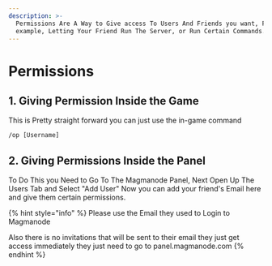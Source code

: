 ```yaml
---
description: >-
  Permissions Are A Way to Give access To Users And Friends you want, For
  example, Letting Your Friend Run The Server, or Run Certain Commands.
---
```


# Permissions



## 1. Giving Permission Inside the Game

This is Pretty straight forward you can just use the in-game command

```html
/op [Username]
```

## 2. Giving Permissions Inside the Panel

To Do This you Need to Go To The Magmanode Panel, Next Open Up The Users Tab and Select "Add User" Now you can add your friend's Email here and give them certain permissions.

{% hint style="info" %}
Please use the Email they used to Login to Magmanode

Also there is no invitations that will be sent to their email they just get access immediately they just need to go to panel.magmanode.com
{% endhint %}
